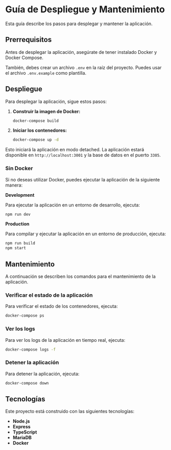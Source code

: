 # Guía de Despliegue y Mantenimiento

Esta guía describe los pasos para desplegar y mantener la aplicación.

## Prerrequisitos

Antes de desplegar la aplicación, asegúrate de tener instalado Docker y Docker Compose.

También, debes crear un archivo `.env` en la raíz del proyecto. Puedes usar el archivo `.env.example` como plantilla.

## Despliegue

Para desplegar la aplicación, sigue estos pasos:

1.  **Construir la imagen de Docker:**

    ```bash
    docker-compose build
    ```

2.  **Iniciar los contenedores:**

    ```bash
    docker-compose up -d
    ```

Esto iniciará la aplicación en modo detached. La aplicación estará disponible en `http://localhost:3001` y la base de datos en el puerto `3305`.

### Sin Docker

Si no deseas utilizar Docker, puedes ejecutar la aplicación de la siguiente manera:

**Development**

Para ejecutar la aplicación en un entorno de desarrollo, ejecuta:

```bash
npm run dev
```

**Production**

Para compilar y ejecutar la aplicación en un entorno de producción, ejecuta:

```bash
npm run build
npm start
```

## Mantenimiento

A continuación se describen los comandos para el mantenimiento de la aplicación.

### Verificar el estado de la aplicación

Para verificar el estado de los contenedores, ejecuta:

```bash
docker-compose ps
```

### Ver los logs

Para ver los logs de la aplicación en tiempo real, ejecuta:

```bash
docker-compose logs -f
```

### Detener la aplicación

Para detener la aplicación, ejecuta:

```bash
docker-compose down
```

## Tecnologías

Este proyecto está construido con las siguientes tecnologías:

*   **Node.js**
*   **Express**
*   **TypeScript**
*   **MariaDB**
*   **Docker**
